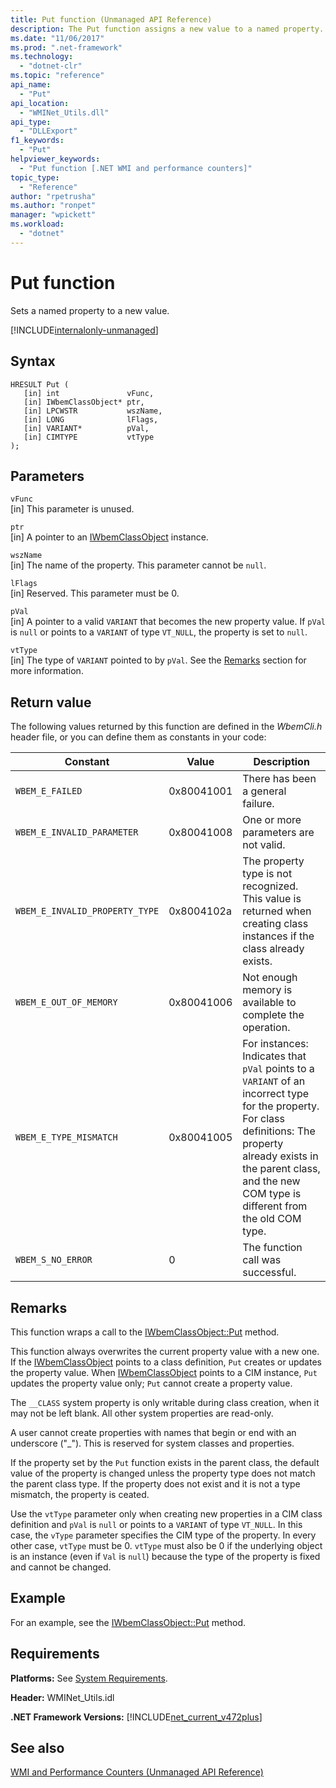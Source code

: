 ```yaml
---
title: Put function (Unmanaged API Reference)
description: The Put function assigns a new value to a named property.
ms.date: "11/06/2017"
ms.prod: ".net-framework"
ms.technology: 
  - "dotnet-clr"
ms.topic: "reference"
api_name: 
  - "Put"
api_location: 
  - "WMINet_Utils.dll"
api_type: 
  - "DLLExport"
f1_keywords: 
  - "Put"
helpviewer_keywords: 
  - "Put function [.NET WMI and performance counters]"
topic_type: 
  - "Reference"
author: "rpetrusha"
ms.author: "ronpet"
manager: "wpickett"
ms.workload: 
  - "dotnet"
---
```

# Put function
Sets a named property to a new value.

[!INCLUDE[internalonly-unmanaged](../../../../includes/internalonly-unmanaged.md)]
    
## Syntax  
  
```  
HRESULT Put (
   [in] int               vFunc, 
   [in] IWbemClassObject* ptr, 
   [in] LPCWSTR           wszName,
   [in] LONG              lFlags,
   [in] VARIANT*          pVal,
   [in] CIMTYPE           vtType
); 
```  

## Parameters

`vFunc`  
[in] This parameter is unused.

`ptr`  
[in] A pointer to an [IWbemClassObject](https://msdn.microsoft.com/library/aa391433%28v=vs.85%29.aspx) instance.

`wszName`  
[in] The name of the property. This parameter cannot be `null`.

`lFlags`  
[in] Reserved. This parameter must be 0.

`pVal`   
[in] A pointer to a valid `VARIANT` that becomes the new property value. If `pVal` is `null` or points to a `VARIANT` of type `VT_NULL`, the property is set to `null`. 

`vtType`  
[in] The type of `VARIANT` pointed to by `pVal`. See the [Remarks](#remarks) section for more information.
 

## Return value

The following values returned by this function are defined in the *WbemCli.h* header file, or you can define them as constants in your code:

|Constant  |Value  |Description  |
|---------|---------|---------|
|`WBEM_E_FAILED` | 0x80041001 | There has been a general failure. |
|`WBEM_E_INVALID_PARAMETER` | 0x80041008 | One or more parameters are not valid. |
|`WBEM_E_INVALID_PROPERTY_TYPE` | 0x8004102a | The property type is not recognized. This value is returned when creating class instances if the class already exists. |
|`WBEM_E_OUT_OF_MEMORY` | 0x80041006 | Not enough memory is available to complete the operation. |
| `WBEM_E_TYPE_MISMATCH` | 0x80041005 | For instances: Indicates that `pVal` points to a `VARIANT` of an incorrect type for the property. <br/> For class definitions: The property already exists in the parent class, and the new COM type is different from the old COM type. |
|`WBEM_S_NO_ERROR` | 0 | The function call was successful. |
  
## Remarks

This function wraps a call to the [IWbemClassObject::Put](https://msdn.microsoft.com/library/aa391455(v=vs.85).aspx) method.

This function always overwrites the current property value with a new one. If the [IWbemClassObject](https://msdn.microsoft.com/library/aa391433%28v=vs.85%29.aspx) points to a class definition, `Put` creates or updates the property value. When [IWbemClassObject](https://msdn.microsoft.com/library/aa391433%28v=vs.85%29.aspx) points to a CIM instance, `Put` updates the property value only; `Put` cannot create a property value.

The `__CLASS` system property is only writable during class creation, when it may not be left blank. All other system properties are read-only.

A user cannot create properties with names that begin or end with an underscore ("_"). This is reserved for system classes and properties.

If the property set by the `Put` function exists in the parent class, the default value of the property is changed unless the property type does not match the parent class type. If the property does not exist and it is not a type mismatch, the property is ceated.

Use the `vtType` parameter only when creating new properties in a CIM class definition and `pVal` is `null` or points to a `VARIANT` of type `VT_NULL`. In this case, the `vType` parameter specifies the CIM type of the property. In every other case, `vtType` must be 0. `vtType` must also be 0 if the underlying object is an instance (even if `Val` is `null`) because the type of the property is fixed and cannot be changed.   

## Example

For an example, see the [IWbemClassObject::Put](https://msdn.microsoft.com/library/aa391455(v=vs.85).aspx) method.

## Requirements  
 **Platforms:** See [System Requirements](../../../../docs/framework/get-started/system-requirements.md).  
  
 **Header:** WMINet_Utils.idl  
  
 **.NET Framework Versions:** [!INCLUDE[net_current_v472plus](../../../../includes/net-current-v472plus.md)]  
  
## See also  
[WMI and Performance Counters (Unmanaged API Reference)](index.md)
